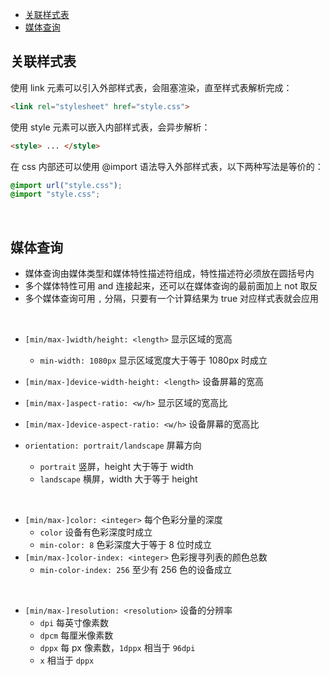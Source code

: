 
- [关联样式表](#关联样式表)
- [媒体查询](#媒体查询)





## 关联样式表
使用 link 元素可以引入外部样式表，会阻塞渲染，直至样式表解析完成：
```html
<link rel="stylesheet" href="style.css">
```

使用 style 元素可以嵌入内部样式表，会异步解析：
```html
<style> ... </style>
```

在 css 内部还可以使用 @import 语法导入外部样式表，以下两种写法是等价的：
```css
@import url("style.css");
@import "style.css";
```



<br>

## 媒体查询
- 媒体查询由媒体类型和媒体特性描述符组成，特性描述符必须放在圆括号内
- 多个媒体特性可用 and 连接起来，还可以在媒体查询的最前面加上 not 取反
- 多个媒体查询可用 `,` 分隔，只要有一个计算结果为 true 对应样式表就会应用
<br>

- `[min/max-]width/height: <length>`  显示区域的宽高
    - `min-width: 1080px` 显示区域宽度大于等于 1080px 时成立
- `[min/max-]device-width-height: <length>`  设备屏幕的宽高

- `[min/max-]aspect-ratio: <w/h>` 显示区域的宽高比
- `[min/max-]device-aspect-ratio: <w/h>` 设备屏幕的宽高比
- `orientation: portrait/landscape` 屏幕方向
    - `portrait` 竖屏，height 大于等于 width 
    - `landscape` 横屏，width 大于等于 height 
<br>

- `[min/max-]color: <integer>` 每个色彩分量的深度
    - `color` 设备有色彩深度时成立
    - `min-color: 8` 色彩深度大于等于 8 位时成立
- `[min/max-]color-index: <integer>` 色彩搜寻列表的颜色总数
    - `min-color-index: 256` 至少有 256 色的设备成立
<br>

- `[min/max-]resolution: <resolution>` 设备的分辨率
    - `dpi` 每英寸像素数
    - `dpcm` 每厘米像素数
    - `dppx` 每 px 像素数，`1dppx` 相当于 `96dpi`
    - `x` 相当于 `dppx`

